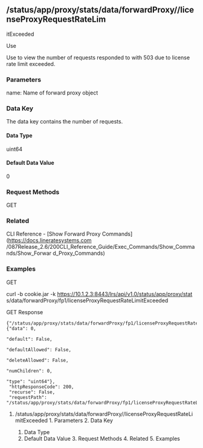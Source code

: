 ## /status/app/proxy/stats/data/forwardProxy/<name>/licenseProxyRequestRateLim
itExceeded

Use

Use to view the number of requests responded to with 503 due to license rate
limit exceeded.

### Parameters

name: Name of forward proxy object

### Data Key

The data key contains the number of requests.

#### Data Type

uint64

#### Default Data Value

0

### Request Methods

GET

### Related

CLI Reference - [Show Forward Proxy Commands](https://docs.lineratesystems.com
/087Release_2.6/200CLI_Reference_Guide/Exec_Commands/Show_Commands/Show_Forwar
d_Proxy_Commands)

### Examples

GET

curl -b cookie.jar -k https://10.1.2.3:8443/lrs/api/v1.0/status/app/proxy/stat
s/data/forwardProxy/fp1/licenseProxyRequestRateLimitExceeded

GET Response

    
    {"/status/app/proxy/stats/data/forwardProxy/fp1/licenseProxyRequestRateLimitExceeded": {"data": 0,
                                                                                               "default": False,
                                                                                               "defaultAllowed": False,
                                                                                               "deleteAllowed": False,
                                                                                               "numChildren": 0,
                                                                                               "type": "uint64"},
     "httpResponseCode": 200,
     "recurse": False,
     "requestPath": "/status/app/proxy/stats/data/forwardProxy/fp1/licenseProxyRequestRateLimitExceeded"}
    

  1. /status/app/proxy/stats/data/forwardProxy/<name>/licenseProxyRequestRateLimitExceeded
    1. Parameters
    2. Data Key
      1. Data Type
      2. Default Data Value
    3. Request Methods
    4. Related
    5. Examples

